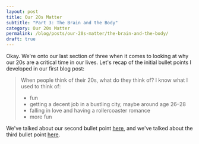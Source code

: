 ```yaml
---
layout: post
title: Our 20s Matter
subtitle: "Part 3: The Brain and the Body"
category: Our 20s Matter
permalink: /blog/posts/our-20s-matter/the-brain-and-the-body/
draft: true
---
```


Okay. We're onto our last section of three when it comes to looking at why our 20s are a critical time in our lives. Let's recap of the initial bullet points I developed in our first blog post:

> When people think of their 20s, what do they think of? I know what I used to think of:
>
> * fun
> * getting a decent job in a bustling city, maybe around age 26–28
> * falling in love and having a rollercoaster romance
> * more fun

We've talked about our second bullet point [here](/blog/posts/our-20s-matter/work/), and we've talked about the third bullet point [here](/blog/posts/our-20s-matter/love/).
